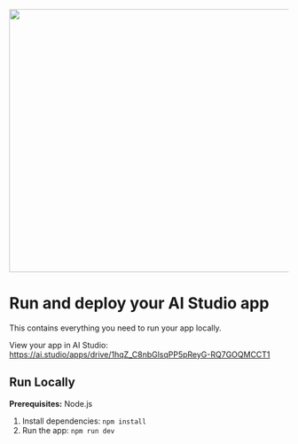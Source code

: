<div align="center">
<img width="1200" height="475" alt="GHBanner" src="https://github.com/user-attachments/assets/0aa67016-6eaf-458a-adb2-6e31a0763ed6" />
</div>

# Run and deploy your AI Studio app

This contains everything you need to run your app locally.

View your app in AI Studio: https://ai.studio/apps/drive/1hqZ_C8nbGlsqPP5pReyG-RQ7GOQMCCT1

## Run Locally

**Prerequisites:**  Node.js


1. Install dependencies:
   `npm install`
3. Run the app:
   `npm run dev`
